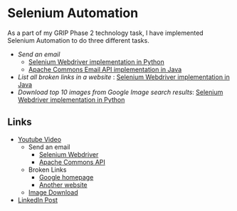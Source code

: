 # Selenium Automation
As a part of my GRIP Phase 2 technology task, I have implemented Selenium Automation to do three different tasks.

* _Send an email_
  * [Selenium Webdriver implementation in Python](https://github.com/NehaTirumalasetti/SparksPhase2/blob/master/sparksel/send_email.py)
  * [Apache Commons Email API implementation in Java](https://github.com/NehaTirumalasetti/SparksPhase2/blob/master/SparksEmail/src/test/java/demo/Sel.java)
* _List all broken links in a website_ : [Selenium Webdriver implementation in Java](https://github.com/NehaTirumalasetti/SparksPhase2/blob/master/SparksEmail/src/test/java/demo/Sel.java)
* _Download top 10 images from Google Image search results_: [Selenium Webdriver implementation in Python](https://github.com/NehaTirumalasetti/SparksPhase2/blob/master/sparksel/image_downloader.py)

## Links
* [Youtube Video](https://youtu.be/HwGPuvJrJvAe)
  * Send an email
    * [Selenium Webdriver](https://youtu.be/HwGPuvJrJvA?t=3)
    * [Apache Commons API](https://youtu.be/HwGPuvJrJvA?t=123)
  * Broken Links
    * [Google homepage](https://youtu.be/HwGPuvJrJvA?t=176)
    * [Another website](https://youtu.be/HwGPuvJrJvA?t=266)
  * [Image Download](https://youtu.be/HwGPuvJrJvA?t=379)
* [LinkedIn Post](https://www.linkedin.com/feed/update/urn:li:activity:6552637325212508160)
